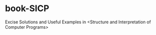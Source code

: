 book-SICP
=========

Excise Solutions and Useful Examples in &lt;Structure and Interpretation of Computer Programs>